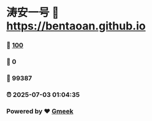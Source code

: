 # 涛安一号 :link: https://bentaoan.github.io 
### :page_facing_up: [100](https://bentaoan.github.io/tag.html) 
### :speech_balloon: 0 
### :hibiscus: 99387 
### :alarm_clock: 2025-07-03 01:04:35 
### Powered by :heart: [Gmeek](https://github.com/Meekdai/Gmeek)
